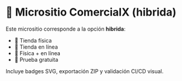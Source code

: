 # 📘 Micrositio ComercialX (hibrida)

Este micrositio corresponde a la opción **hibrida**:
- 🏪 Tienda física
- 🛒 Tienda en línea
- 🔀 Física + en línea
- 🎁 Prueba gratuita

Incluye badges SVG, exportación ZIP y validación CI/CD visual.

